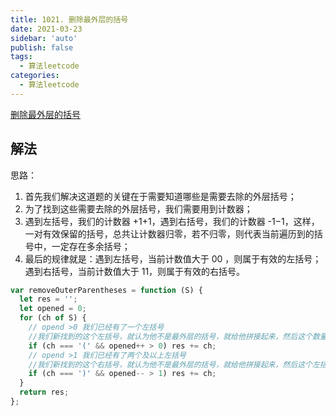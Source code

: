 ```yaml
---
title: 1021. 删除最外层的括号
date: 2021-03-23
sidebar: 'auto'
publish: false
tags: 
  - 算法leetcode
categories:
  - 算法leetcode
---
```

[删除最外层的括号](https://leetcode-cn.com/problems/remove-outermost-parentheses/)

## 解法
思路：

1. 首先我们解决这道题的关键在于需要知道哪些是需要去除的外层括号；
2. 为了找到这些需要去除的外层括号，我们需要用到计数器；
3. 遇到左括号，我们的计数器 +1+1，遇到右括号，我们的计数器 -1−1，这样，一对有效保留的括号，总共让计数器归零，若不归零，则代表当前遍历到的括号中，一定存在多余括号；
4. 最后的规律就是：遇到左括号，当前计数值大于 00 ，则属于有效的左括号；遇到右括号，当前计数值大于 11，则属于有效的右括号。

```js
var removeOuterParentheses = function (S) {
  let res = '';
  let opened = 0;
  for (ch of S) {
    // opend >0 我们已经有了一个左括号
    //我们新找到的这个左括号，就认为他不是最外层的括号，就给他拼接起来，然后这个数量进行加一；
    if (ch === '(' && opened++ > 0) res += ch;
    // opend >1 我们已经有了两个及以上左括号
    //我们新找到的这个右括号，就认为他不是最外层的括号，就给他拼接起来，然后这个左括号的数量进行减一；
    if (ch === ')' && opened-- > 1) res += ch;
  }
  return res;
};
```